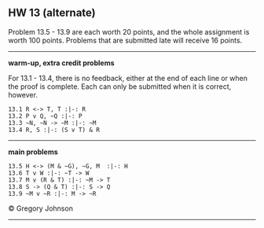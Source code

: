 ## HW 13 (alternate)


Problem 13.5 - 13.9 are each worth 20 points, and the whole assignment is worth 100 points. Problems that are submitted late will receive 16 points.


---

**warm-up, extra credit problems**

For 13.1 - 13.4, there is no feedback, either at the end of each line or when the proof is complete. Each can only be submitted when it is correct, however. 

~~~{.ProofChecker .JohnsonSL options="fonts tabindent render" guides="fitch" feedback="none" points="1" late-credit="1"}
13.1 R <-> T, T :|-: R 
13.2 P v Q, ~Q :|-: P 
13.3 ~N, ~N -> ~M :|-: ~M
13.4 R, S :|-: (S v T) & R 
~~~

---

**main problems**

~~~{.ProofChecker .JohnsonSL options="fonts tabindent render" guides="fitch" points="20" late-credit="16"}
13.5 H <-> (M & ~G), ~G, M  :|-: H
13.6 T v W :|-: ~T -> W
13.7 M v (R & T) :|-: ~M -> T
13.8 S -> (Q & T) :|-: S -> Q
13.9 ~M v ~R :|-: M -> ~R 
~~~


<p>&copy; <script>document.write(new Date().getFullYear())</script> Gregory Johnson</p>
 
---